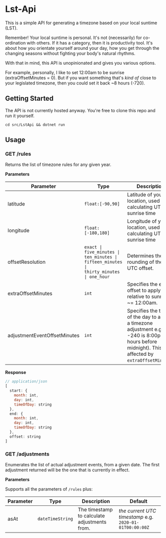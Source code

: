 # Lst-Api

This is a simple API for generating a timezone based on your local suntime (LST).

Remember! Your local suntime is personal. It's not (necessarily) for co-ordination with others. If it has a category, then it is productivity tool. It's about how you orientate yourself around your day, how you get through the changing seasons without fighting your body's natural rhythms.

With that in mind, this API is unopinionated and gives you various options.

For example, personally, I like to set 12:00am to be sunrise (extraOffsetMinutes = 0). But if you want something that's _kind of_ close to your legislated timezone, then you could set it back ~8 hours (-720).

## Getting Started

The API is not currently hosted anyway. You're free to clone this repo and run it yourself.

```shell
cd src/LstApi && dotnet run
```

## Usage

### GET /rules

Returns the list of timezone rules for any given year.

**Parameters**

| Parameter                    | Type                                                                                    | Description                                                                                                                                           | Default        |
| ---------------------------- | --------------------------------------------------------------------------------------- | ----------------------------------------------------------------------------------------------------------------------------------------------------- | -------------- |
| latitude                     | `float:[-90,90]`                                                                        | Latitude of your location, used for calculating UTC sunrise time                                                                                      | **required**   |
| longitude                    | `float:[-180,180]`                                                                      | Longitude of your location, used for calculating UTC sunrise time                                                                                     | **required**   |
| offsetResolution             | `exact \| five_minutes \| ten_minutes \| fifteen_minutes \| thirty_minutes \| one_hour` | Determines the rounding of the UTC offset.                                                                                                            | `five_minutes` |
| extraOffsetMinutes           | `int`                                                                                   | Specifies the extra offset to apply, relative to sunrise ~= 12:00am.                                                                                  | `0`            |
| adjustmentEventOffsetMinutes | `int`                                                                                   | Specifies the time of the day to apply a timezone adjustment e.g. -240 is 8:00pm (4 hours before midnight). This is affected by `extraOffsetMinutes`. | `-240`         |

**Response**

```javascript
// application/json
[
  start: {
    month: int,
    day: int,
    timeOfDay: string
  },
  end: {
    month: int,
    day: int,
    timeOfDay: string
  },
  offset: string
]

```

### GET /adjustments

Enumerates the list of actual adjustment events, from a given date. The first adjustment returned will be the one that is currently in effect.

**Parameters**

Supports all the parameters of `/rules` plus:

| Parameter | Type             | Description                                  | Default                                                 |
| --------- | ---------------- | -------------------------------------------- | ------------------------------------------------------- |
| asAt      | `dateTimeString` | The timestamp to calculate adjustments from. | _the current UTC timestamp_ e.g. `2020-01-01T00:00:00Z` |

